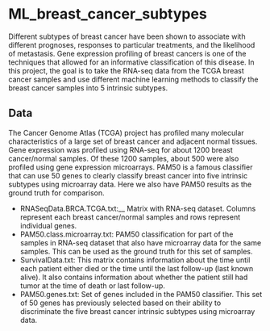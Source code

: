 # ML_breast_cancer_subtypes

Different subtypes of breast cancer have been shown to associate with different prognoses, responses to particular treatments, and the likelihood of metastasis. Gene expression profiling of breast cancers is one of the techniques that allowed for an informative classification of this disease. In this project, the goal is to take the RNA-seq data from the TCGA breast cancer samples and use different machine learning methods to classify the breast cancer samples into 5 intrinsic subtypes. 

## Data

The Cancer Genome Atlas (TCGA) project has profiled many molecular characteristics of a large set of breast cancer and adjacent normal tissues. Gene expression was profiled using RNA-seq for about 1200 breast cancer/normal samples. Of these 1200 samples, about 500 were also profiled using gene expression microarrays. PAM50 is a famous classifier that can use 50 genes to clearly classify breast cancer into five intrinsic subtypes using microarray data. Here we also have PAM50 results as the ground truth for comparison.

- RNASeqData.BRCA.TCGA.txt:__ Matrix with RNA-seq dataset. Columns represent each breast cancer/normal samples and rows represent individual genes.
- PAM50.class.microarray.txt: PAM50 classification for part of the samples in RNA-seq dataset that also have microarray data for the same samples. This can be used as the ground truth for this set of samples.
- SurvivalData.txt: This matrix contains information about the time until each patient either died or the time until the last follow-up (last known alive). It also contains information about whether the patient still had tumor at the time of death or last follow-up.
- PAM50.genes.txt: Set of genes included in the PAM50 classifier. This set of 50 genes has previously selected based on their ability to discriminate the five breast cancer intrinsic subtypes using microarray data.
